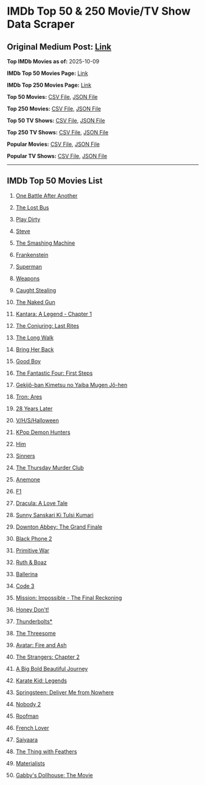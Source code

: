 # IMDb Top 50 & 250 Movie/TV Show Data Scraper

## Original Medium Post: [Link](https://medium.com/@nishantsahoo/which-movie-should-i-watch-5c83a3c0f5b1)

**Top IMDb Movies as of:** 2025-10-09

**IMDb Top 50 Movies Page:** [Link](https://www.imdb.com/search/title/?title_type=feature&release_date=2025-01-01,2025-12-31)

**IMDb Top 250 Movies Page:** [Link](https://www.imdb.com/chart/top/)

**Top 50 Movies:** [CSV File](/data/top50/movies.csv), [JSON File](/data/top50/movies.json)

**Top 250 Movies:** [CSV File](/data/top250/movies.csv), [JSON File](/data/top250/movies.json)

**Top 50 TV Shows:** [CSV File](/data/top50/shows.csv), [JSON File](/data/top50/shows.json)

**Top 250 TV Shows:** [CSV File](/data/top250/shows.csv), [JSON File](/data/top250/shows.json)

**Popular Movies:** [CSV File](/data/popular/movies.csv), [JSON File](/data/popular/movies.json)

**Popular TV Shows:** [CSV File](/data/popular/shows.csv), [JSON File](/data/popular/shows.json)

---

## IMDb Top 50 Movies List

1. [One Battle After Another](https://www.imdb.com/title/tt30144839/)

2. [The Lost Bus](https://www.imdb.com/title/tt21103218/)

3. [Play Dirty](https://www.imdb.com/title/tt18392014/)

4. [Steve](https://www.imdb.com/title/tt32985279/)

5. [The Smashing Machine](https://www.imdb.com/title/tt11214558/)

6. [Frankenstein](https://www.imdb.com/title/tt1312221/)

7. [Superman](https://www.imdb.com/title/tt5950044/)

8. [Weapons](https://www.imdb.com/title/tt26581740/)

9. [Caught Stealing](https://www.imdb.com/title/tt1493274/)

10. [The Naked Gun](https://www.imdb.com/title/tt3402138/)

11. [Kantara: A Legend - Chapter 1](https://www.imdb.com/title/tt26439764/)

12. [The Conjuring: Last Rites](https://www.imdb.com/title/tt22898462/)

13. [The Long Walk](https://www.imdb.com/title/tt10374610/)

14. [Bring Her Back](https://www.imdb.com/title/tt32246771/)

15. [Good Boy](https://www.imdb.com/title/tt35521922/)

16. [The Fantastic Four: First Steps](https://www.imdb.com/title/tt10676052/)

17. [Gekijô-ban Kimetsu no Yaiba Mugen Jô-hen](https://www.imdb.com/title/tt32820897/)

18. [Tron: Ares](https://www.imdb.com/title/tt6604188/)

19. [28 Years Later](https://www.imdb.com/title/tt10548174/)

20. [V/H/S/Halloween](https://www.imdb.com/title/tt37676033/)

21. [KPop Demon Hunters](https://www.imdb.com/title/tt14205554/)

22. [Him](https://www.imdb.com/title/tt20990442/)

23. [Sinners](https://www.imdb.com/title/tt31193180/)

24. [The Thursday Murder Club](https://www.imdb.com/title/tt12001534/)

25. [Anemone](https://www.imdb.com/title/tt33549447/)

26. [F1](https://www.imdb.com/title/tt16311594/)

27. [Dracula: A Love Tale](https://www.imdb.com/title/tt31434030/)

28. [Sunny Sanskari Ki Tulsi Kumari](https://www.imdb.com/title/tt30742355/)

29. [Downton Abbey: The Grand Finale](https://www.imdb.com/title/tt31888477/)

30. [Black Phone 2](https://www.imdb.com/title/tt29644189/)

31. [Primitive War](https://www.imdb.com/title/tt18312380/)

32. [Ruth & Boaz](https://www.imdb.com/title/tt32306048/)

33. [Ballerina](https://www.imdb.com/title/tt7181546/)

34. [Code 3](https://www.imdb.com/title/tt26394837/)

35. [Mission: Impossible - The Final Reckoning](https://www.imdb.com/title/tt9603208/)

36. [Honey Don't!](https://www.imdb.com/title/tt30645201/)

37. [Thunderbolts\*](https://www.imdb.com/title/tt20969586/)

38. [The Threesome](https://www.imdb.com/title/tt21187592/)

39. [Avatar: Fire and Ash](https://www.imdb.com/title/tt1757678/)

40. [The Strangers: Chapter 2](https://www.imdb.com/title/tt28671344/)

41. [A Big Bold Beautiful Journey](https://www.imdb.com/title/tt13650700/)

42. [Karate Kid: Legends](https://www.imdb.com/title/tt1674782/)

43. [Springsteen: Deliver Me from Nowhere](https://www.imdb.com/title/tt31923069/)

44. [Nobody 2](https://www.imdb.com/title/tt28996126/)

45. [Roofman](https://www.imdb.com/title/tt4627382/)

46. [French Lover](https://www.imdb.com/title/tt32360696/)

47. [Saiyaara](https://www.imdb.com/title/tt28037987/)

48. [The Thing with Feathers](https://www.imdb.com/title/tt27773954/)

49. [Materialists](https://www.imdb.com/title/tt30253473/)

50. [Gabby's Dollhouse: The Movie](https://www.imdb.com/title/tt32214143/)

